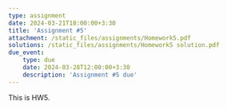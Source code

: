 ```yaml
---
type: assignment
date: 2024-03-21T18:00:00+3:30
title: 'Assignment #5'
attachment: /static_files/assignments/Homework5.pdf
solutions: /static_files/assignments/Homework5 solution.pdf
due_event: 
    type: due
    date: 2024-03-28T12:00:00+3:30
    description: 'Assignment #5 due'
---
```

This is HW5.

